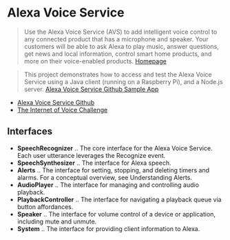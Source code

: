 # Alexa Voice Service

> Use the Alexa Voice Service (AVS) to add intelligent voice control to any connected product that has a microphone and speaker. Your customers will be able to ask Alexa to play music, answer questions, get news and local information, control smart home products, and more on their voice-enabled products. [Homepage](https://developer.amazon.com/alexa-voice-service)

> This project demonstrates how to access and test the Alexa Voice Service using a Java client (running on a Raspberry Pi), and a Node.js server. [Alexa Voice Service Github Sample App](https://github.com/alexa/alexa-avs-sample-app)


- [Alexa Voice Service Github](https://github.com/alexa)
- [The Internet of Voice Challenge](https://www.hackster.io/contests/alexa-raspberry-pi)


## Interfaces

- __SpeechRecognizer__ .. The core interface for the Alexa Voice Service. Each user utterance leverages the Recognize event.
- __SpeechSynthesizer__ .. The interface for Alexa speech.
- __Alerts__ .. The interface for setting, stopping, and deleting timers and alarms. For a conceptual overview, see Understanding Alerts.
- __AudioPlayer__ .. The interface for managing and controlling audio playback.
- __PlaybackController__ .. The interface for navigating a playback queue via button affordances.
- __Speaker__ .. The interface for volume control of a device or application, including mute and unmute.
- __System__ .. The interface for providing client information to Alexa.